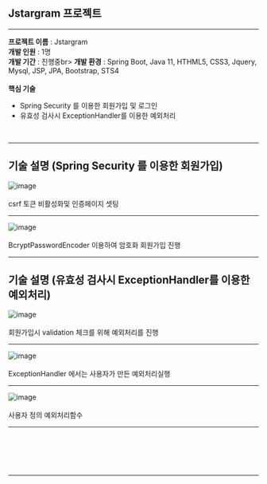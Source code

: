 ## Jstargram 프로젝트

<hr>

__프로젝트 이름__ : Jstargram<br>
__개발 인원__ : 1명<br>
__개발 기간__ : 진행중br>
__개발 환경__ : Spring Boot, Java 11, HTHML5, CSS3, Jquery, Mysql, JSP, JPA, Bootstrap, STS4<br><br>
__핵심 기술__<br>
<ul>

   <li>Spring Security 를 이용한 회원가입 및 로그인</li>
   <li>유효성 검사시 ExceptionHandler를 이용한 예외처리</li>

</ul>

<br><hr>
## 기술 설명 (Spring Security 를 이용한 회원가입)

![image](https://user-images.githubusercontent.com/100080583/160393885-8867d594-ddd6-4100-83ea-f3383bb19e99.png)<br><br>
csrf 토큰 비활성화및 인증페이지 셋팅<br><hr>

![image](https://user-images.githubusercontent.com/100080583/160394130-2a8ec12a-c6cb-4dae-8c56-cf42a4af53d0.png)<br><br>
BcryptPasswordEncoder 이용하여 암호화 회원가입 진행<br><hr>

## 기술 설명 (유효성 검사시 ExceptionHandler를 이용한 예외처리)


![image](https://user-images.githubusercontent.com/100080583/160406496-5a8ed359-d9d0-425f-bfe3-cfc13d9013f2.png)<br><br>
회원가입시 validation 체크를 위해 예외처리를 진행<br><hr>

![image](https://user-images.githubusercontent.com/100080583/160407962-05947769-d4d0-4208-8c3a-ab77d30d6d74.png)<br><br>
ExceptionHandler 에서는 사용자가 만든 예외처리실행<br><hr>

![image](https://user-images.githubusercontent.com/100080583/160406703-eb0fc469-d30c-4ef2-a7ae-fcefb17e9e1b.png)<br><br>
사용자 정의 예외처리함수<br><hr>


<br><br><br>
<br><hr>

